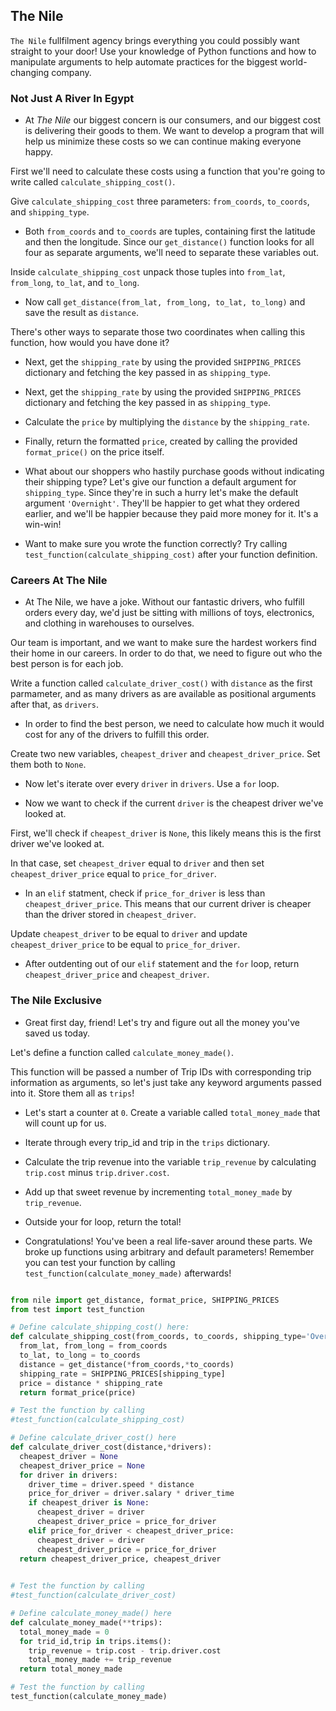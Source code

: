 ## The Nile
<p><code>The Nile</code> fullfilment agency brings everything you could possibly want straight to your door! Use your knowledge of Python functions and how to manipulate arguments to help automate practices for the biggest world-changing company.</p>

### Not Just A River In Egypt
* <div class="spacing-tight__YTkj-JgyxXu1yRjOr_AFW narrativeMarkdown__1pqyNDZ_zljr-gC8Q1pur9"><p>At <em>The Nile</em> our biggest concern is our consumers, and our biggest cost is delivering their goods to them. We want to develop a program that will help us minimize these costs so we can continue making everyone happy.</p>
<p>First we'll need to calculate these costs using a function that you're going to write called <code>calculate_shipping_cost()</code>.</p>
<p>Give <code>calculate_shipping_cost</code> three parameters: <code>from_coords</code>, <code>to_coords</code>, and <code>shipping_type</code>.</p>
</div>

* <div class="spacing-tight__YTkj-JgyxXu1yRjOr_AFW narrativeMarkdown__1pqyNDZ_zljr-gC8Q1pur9"><p>Both <code>from_coords</code> and <code>to_coords</code> are tuples, containing first the latitude and then the longitude. Since our <code>get_distance()</code> function looks for all four as separate arguments, we'll need to separate these variables out.</p>
<p>Inside <code>calculate_shipping_cost</code> unpack those tuples into <code>from_lat</code>, <code>from_long</code>, <code>to_lat</code>, and <code>to_long</code>.</p>
</div>

* <div class="spacing-tight__YTkj-JgyxXu1yRjOr_AFW narrativeMarkdown__1pqyNDZ_zljr-gC8Q1pur9"><p>Now call <code>get_distance(from_lat, from_long, to_lat, to_long)</code> and save the result as <code>distance</code>.</p>
<p>There's other ways to separate those two coordinates when calling this function, how would you have done it?</p>
</div>

* <p>Next, get the <code>shipping_rate</code> by using the provided <code>SHIPPING_PRICES</code> dictionary and fetching the key passed in as <code>shipping_type</code>.</p>

* <p>Next, get the <code>shipping_rate</code> by using the provided <code>SHIPPING_PRICES</code> dictionary and fetching the key passed in as <code>shipping_type</code>.</p>

* <p>Calculate the <code>price</code> by multiplying the <code>distance</code> by the <code>shipping_rate</code>.</p>

* <p>Finally, return the formatted <code>price</code>, created by calling the provided <code>format_price()</code> on the price itself.</p>

* <p>What about our shoppers who hastily purchase goods without indicating their shipping type? Let's give our function a default argument for <code>shipping_type</code>. Since they're in such a hurry let's make the default argument <code>'Overnight'</code>. They'll be happier to get what they ordered earlier, and we'll be happier because they paid more money for it. It's a win-win!</p>

* <p>Want to make sure you wrote the function correctly? Try calling <code>test_function(calculate_shipping_cost)</code> after your function definition.</p>

### Careers At The Nile
* <div class="spacing-tight__YTkj-JgyxXu1yRjOr_AFW narrativeMarkdown__1pqyNDZ_zljr-gC8Q1pur9"><p>At The Nile, we have a joke. Without our fantastic drivers, who fulfill orders every day, we'd just be sitting with millions of toys, electronics, and clothing in warehouses to ourselves.</p>
<p>Our team is important, and we want to make sure the hardest workers find their home in our careers. In order to do that, we need to figure out who the best person is for each job.</p>
<p>Write a function called <code>calculate_driver_cost()</code> with <code>distance</code> as the first parmameter, and as many drivers as are available as positional arguments after that, as <code>drivers</code>.</p>
</div>

* <div class="spacing-tight__YTkj-JgyxXu1yRjOr_AFW narrativeMarkdown__1pqyNDZ_zljr-gC8Q1pur9"><p>In order to find the best person, we need to calculate how much it would cost for any of the drivers to fulfill this order.</p>
<p>Create two new variables, <code>cheapest_driver</code> and <code>cheapest_driver_price</code>. Set them both to <code>None</code>.</p>
</div>

* <p>Now let's iterate over every <code>driver</code> in <code>drivers</code>. Use a <code>for</code> loop.</p>

* <div class="spacing-tight__YTkj-JgyxXu1yRjOr_AFW narrativeMarkdown__1pqyNDZ_zljr-gC8Q1pur9"><p>Now we want to check if the current <code>driver</code> is the cheapest driver we've looked at.</p>
<p>First, we'll check if <code>cheapest_driver</code> is <code>None</code>, this likely means this is the first driver we've looked at.</p>
<p>In that case, set <code>cheapest_driver</code> equal to <code>driver</code> and then set <code>cheapest_driver_price</code> equal to <code>price_for_driver</code>.</p>
</div>

* <div class="spacing-tight__YTkj-JgyxXu1yRjOr_AFW narrativeMarkdown__1pqyNDZ_zljr-gC8Q1pur9"><p>In an <code>elif</code> statment, check if <code>price_for_driver</code> is less than <code>cheapest_driver_price</code>. This means that our current driver is cheaper than the driver stored in <code>cheapest_driver</code>.</p>
<p>Update <code>cheapest_driver</code> to be equal to <code>driver</code> and update <code>cheapest_driver_price</code> to be equal to <code>price_for_driver</code>.</p>
</div>

* <p>After outdenting out of our <code>elif</code> statement and the <code>for</code> loop, return <code>cheapest_driver_price</code> and <code>cheapest_driver</code>.</p>

### The Nile Exclusive
* <div class="spacing-tight__YTkj-JgyxXu1yRjOr_AFW narrativeMarkdown__1pqyNDZ_zljr-gC8Q1pur9"><p>Great first day, friend! Let's try and figure out all the money you've saved us today.</p>
<p>Let's define a function called <code>calculate_money_made()</code>.</p>
<p>This function will be passed a number of Trip IDs with corresponding trip information as arguments, so let's just take any keyword arguments passed into it. Store them all as <code>trips</code>!</p>
</div>

* <p>Let's start a counter at <code>0</code>. Create a variable called <code>total_money_made</code> that will count up for us.</p>

* <p>Iterate through every trip_id and trip in the <code>trips</code> dictionary.</p>

* <p>Calculate the trip revenue into the variable <code>trip_revenue</code> by calculating <code>trip.cost</code> minus <code>trip.driver.cost</code>.</p>

* <p>Add up that sweet revenue by incrementing <code>total_money_made</code> by <code>trip_revenue</code>.</p>

* <p>Outside your for loop, return the total!</p>

* <p>Congratulations! You've been a real life-saver around these parts. We broke up functions using arbitrary and default parameters! Remember you can test your function by calling <code>test_function(calculate_money_made)</code> afterwards!</p>

```python 

from nile import get_distance, format_price, SHIPPING_PRICES
from test import test_function

# Define calculate_shipping_cost() here:
def calculate_shipping_cost(from_coords, to_coords, shipping_type='Overnight'):
  from_lat, from_long = from_coords
  to_lat, to_long = to_coords
  distance = get_distance(*from_coords,*to_coords)
  shipping_rate = SHIPPING_PRICES[shipping_type]
  price = distance * shipping_rate
  return format_price(price)

# Test the function by calling 
#test_function(calculate_shipping_cost)

# Define calculate_driver_cost() here
def calculate_driver_cost(distance,*drivers):
  cheapest_driver = None
  cheapest_driver_price = None
  for driver in drivers:
    driver_time = driver.speed * distance
    price_for_driver = driver.salary * driver_time
    if cheapest_driver is None:
      cheapest_driver = driver
      cheapest_driver_price = price_for_driver
    elif price_for_driver < cheapest_driver_price:
      cheapest_driver = driver
      cheapest_driver_price = price_for_driver
  return cheapest_driver_price, cheapest_driver
      

# Test the function by calling 
#test_function(calculate_driver_cost)

# Define calculate_money_made() here
def calculate_money_made(**trips):
  total_money_made = 0 
  for trid_id,trip in trips.items():
    trip_revenue = trip.cost - trip.driver.cost
    total_money_made += trip_revenue
  return total_money_made

# Test the function by calling 
test_function(calculate_money_made)


```
